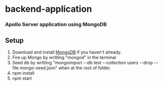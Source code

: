 # backend-application

### Apollo Server application using MongoDB

## Setup

1. Download and install [MongoDB](https://www.mongodb.com/download-center#community) if you haven't already.
2. Fire up Mongo by writting "mongod" in the terminal
3. Seed db by writting "mongoimport --db test --collection users --drop --file mongo-seed.json" when at the root of folder.
4. npm install
5. npm start
